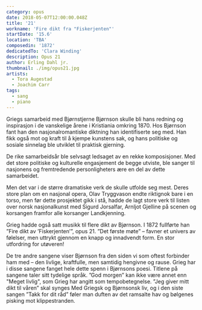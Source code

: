 ```yaml
---
category: opus
date: 2018-05-07T12:00:00.048Z
title: '21'
workname: 'Fire dikt fra "Fiskerjenten"'
startDate: '15.6'
location: 'TBA'
composedin: '1872'
dedicatedTo: 'Clara Winding'
description: Opus 21
author: Erling Dahl jr.
thumbnail: ./img/opus21.jpg
artists:
  - Tora Augestad
  - Joachim Carr
tags:
  - sang
  - piano
---
```


Griegs samarbeid med Bjørnstjerne Bjørnson skulle bli hans redning og inspirasjon i de vanskelige årene i Kristiania omkring 1870. Hos Bjørnson fant han den nasjonalromantiske diktning han identifiserte seg med. Han fikk også mot og kraft til å kjempe kunstens sak, og hans politiske og sosiale sinnelag ble utviklet til praktisk gjerning.

De rike samarbeidsår ble selvsagt ledsaget av en rekke komposisjoner. Med det store politiske og kulturelle engasjement de begge utviste, ble sanger til nasjonens og fremtredende personligheters ære en del av dette samarbeidet.

Men det var i de større dramatiske verk de skulle utfolde seg mest. Deres store plan om en nasjonal opera, Olav Tryggvason endte riktignok bare i en torso, men før dette prosjektet gikk i stå, hadde de lagt store verk til listen over norsk nasjonalkunst med Sigurd Jorsalfar, Arnljot Gjelline på scenen og korsangen framfor alle korsanger Landkjenning.

Grieg hadde også satt musikk til flere dikt av Bjørnson. I 1872 fullførte han ”Fire dikt av ’Fiskerjenten’”, opus 21. ”Det første møte” – favner et univers av følelser, men uttrykt gjennom en knapp og innadvendt form. En stor utfordring for utøveren!

De tre andre sangene viser Bjørnson fra den siden vi som oftest forbinder ham med – den livlige, kraftfulle, men samtidig hengivne og rause. Grieg har i disse sangene fanget hele dette spenn i Bjørnsons poesi. Titlene på sangene taler sitt tydelige språk. ”God morgen” kan ikke være annet enn "Meget livlig", som Grieg har angitt som tempobetegnelse. ”Jeg giver mitt dikt til våren” skal synges Med Griegsk og Bjørnsonsk liv, og i den siste sangen ”Takk for dit råd” føler man duften av det ramsalte hav og bølgenes pisking mot klippestranden.
